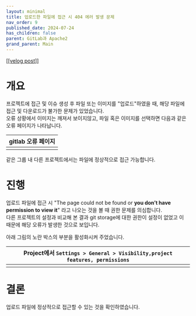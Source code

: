 ```yaml
---
layout: minimal
title: 업로드한 파일에 접근 시 404 에러 발생 문제
nav_order: 9
published_date: 2024-07-24
has_children: false
parent: GitLab과 Apache2
grand_parent: Main
---
```


<a href='https://velog.io/@s2jin/gitlab-uploaded-file-404-error-issue'>[[velog post]]</a>


개요
==


프로젝트에 접근 및 이슈 생성 후 파일 또는 이미지를 "업로드"하였을 때, 해당 파일에 접근 및 다운로드가 불가한 문제가 있었습니다.  
오류 상황에서 이미지는 깨져서 보이지않고, 파일 혹은 이미지를 선택하면 다음과 같은 오류 페이지가 나타납니다. 




| gitlab 오류 페이지 |
| --- |
|  |


같은 그룹 내 다른 프로젝트에서는 파일에 정상적으로 접근 가능합니다. 


진행
==


업로드 파일에 접근 시 "The page could not be found or **you don’t have permission to view it**" 라고 나오는 것을 볼 때 권한 문제를 의심합니다.  
다른 프로젝트의 설정과 비교해 본 결과 git storage에 대한 권한이 설정이 없었고 이 때문에 해당 오류가 발생한 것으로 보입니다. 


아래 그림의 노란 박스의 부분을 활성화시켜 주었습니다. 




| Project에서 `Settings > General > Visibility,project features, permissions` |
| --- |
|  |


결론
==


업로드 파일에 정상적으로 접근할 수 있는 것을 확인하였습니다.

